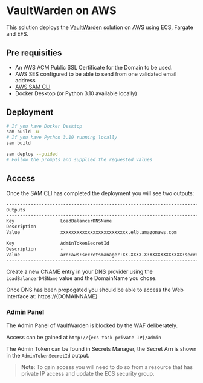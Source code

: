 # VaultWarden on AWS

This solution deploys the [VaultWarden](https://github.com/dani-garcia/vaultwarden) solution on AWS using ECS, Fargate and EFS.

## Pre requisities

- An AWS ACM Public SSL Certificate for the Domain to be used.
- AWS SES configured to be able to send from one validated email address
- [AWS SAM CLI](https://docs.aws.amazon.com/serverless-application-model/latest/developerguide/install-sam-cli.html)
- Docker Desktop (or Python 3.10 available locally)

## Deployment

```bash
# If you have Docker Desktop
sam build -u
# If you have Python 3.10 running locally
sam build
```

```bash
sam deploy --guided
# Follow the prompts and supplied the requested values
```

## Access

Once the SAM CLI has completed the deployment you will see two outputs:

```txt
----------------------------------------------------------------------------------------------
Outputs
----------------------------------------------------------------------------------------------
Key                 LoadBalancerDNSName
Description         -
Value               xxxxxxxxxxxxxxxxxxxxxxxxx.elb.amazonaws.com

Key                 AdminTokenSecretId
Description         -
Value               arn:aws:secretsmanager:XX-XXXX-X:XXXXXXXXXXXX:secret:AdminToken-XXXXXXXXXX
----------------------------------------------------------------------------------------------
```

Create a new CNAME entry in your DNS provider using the `LoadBalancerDNSName` value and the DomainName you chose.

Once DNS has been propogated you should be able to access the Web Interface at:
https://{DOMAINNAME}

### Admin Panel

The Admin Panel of VaultWarden is blocked by the WAF deliberately.

Access can be gained at `http://{ecs task private IP}/admin`

The Admin Token can be found in Secrets Manager, the Secret Arn is shown in the `AdminTokenSecretId` output.

> **Note**: To gain access you will need to do so from a resource that has private IP access and update the ECS security group.
